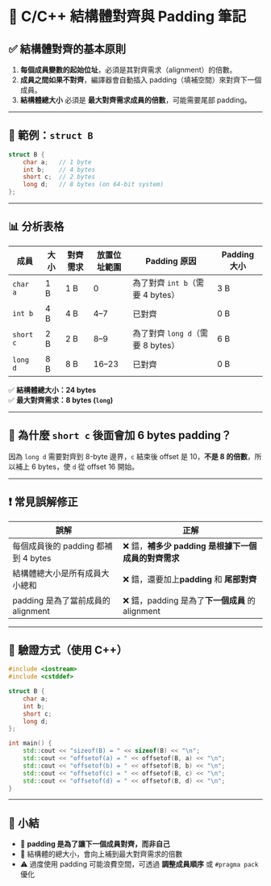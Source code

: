 # 📘 C/C++ 結構體對齊與 Padding 筆記

## ✅ 結構體對齊的基本原則

1. **每個成員變數的起始位址**，必須是其對齊需求（alignment）的倍數。
2. **成員之間如果不對齊**，編譯器會自動插入 padding（填補空間）來對齊下一個成員。
3. **結構體總大小** 必須是 **最大對齊需求成員的倍數**，可能需要尾部 padding。

---

## 📌 範例：`struct B`

```cpp
struct B {
    char a;   // 1 byte
    int b;    // 4 bytes
    short c;  // 2 bytes
    long d;   // 8 bytes (on 64-bit system)
};
```

---

## 📊 分析表格

| 成員      | 大小 | 對齊需求 | 放置位址範圍 | Padding 原因                       | Padding 大小 |
|-----------|------|-----------|---------------|------------------------------------|--------------|
| `char a`  | 1 B  | 1 B       | 0             | 為了對齊 `int b`（需要 4 bytes）    | 3 B          |
| `int b`   | 4 B  | 4 B       | 4–7           | 已對齊                              | 0 B          |
| `short c` | 2 B  | 2 B       | 8–9           | 為了對齊 `long d`（需要 8 bytes）   | 6 B          |
| `long d`  | 8 B  | 8 B       | 16–23         | 已對齊                              | 0 B          |

✅ **結構體總大小：24 bytes**  
✅ **最大對齊需求：8 bytes (`long`)**

---

## 🧠 為什麼 `short c` 後面會加 6 bytes padding？

因為 `long d` 需要對齊到 8-byte 邊界，`c` 結束後 offset 是 10，**不是 8 的倍數**，所以補上 6 bytes，使 `d` 從 offset 16 開始。

---

## ❗ 常見誤解修正

| 誤解                                                       | 正解                                                               |
|------------------------------------------------------------|--------------------------------------------------------------------|
| 每個成員後的 padding 都補到 4 bytes                         | ❌ 錯，**補多少 padding 是根據下一個成員的對齊需求**                   |
| 結構體總大小是所有成員大小總和                             | ❌ 錯，還要加上**padding** 和 **尾部對齊**                              |
| padding 是為了當前成員的 alignment                          | ❌ 錯，padding 是為了**下一個成員** 的 alignment                        |

---

## 🧪 驗證方式（使用 C++）

```cpp
#include <iostream>
#include <cstddef>

struct B {
    char a;
    int b;
    short c;
    long d;
};

int main() {
    std::cout << "sizeof(B) = " << sizeof(B) << "\n";
    std::cout << "offsetof(a) = " << offsetof(B, a) << "\n";
    std::cout << "offsetof(b) = " << offsetof(B, b) << "\n";
    std::cout << "offsetof(c) = " << offsetof(B, c) << "\n";
    std::cout << "offsetof(d) = " << offsetof(B, d) << "\n";
}
```

---

## 📝 小結

- 🔄 **padding 是為了讓下一個成員對齊，而非自己**
- 📏 結構體的總大小，會向上補到最大對齊需求的倍數
- ⚠ 過度使用 padding 可能浪費空間，可透過 **調整成員順序** 或 `#pragma pack` 優化
